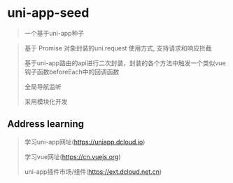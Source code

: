 # uni-app-seed

> 一个基于uni-app种子

>  基于 Promise 对象封装的uni.request 使用方式, 支持请求和响应拦截
>  
>  基于uni-app路由的api进行二次封装，封装的各个方法中触发一个类似vue钩子函数beforeEach中的回调函数
>  
>  全局导航监听
>  
>  采用模块化开发
## Address learning

> 学习uni-app网址(https://uniapp.dcloud.io) 
> 
> 学习vue网址(https://cn.vuejs.org) 
>
> uni-app插件市场/组件(https://ext.dcloud.net.cn)